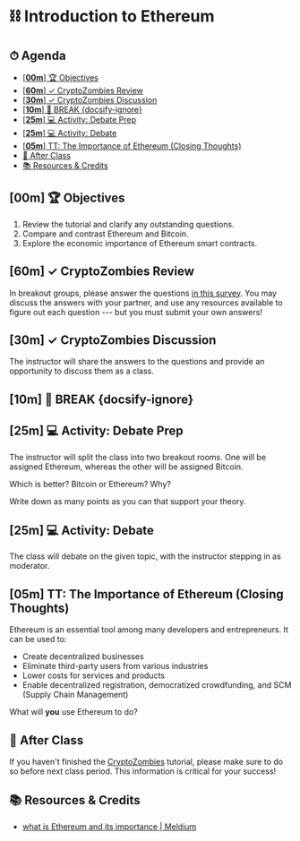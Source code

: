 # ⛓ Introduction to Ethereum
<!-- > -->

<!-- omit in toc -->
## ⏱ Agenda

- [[**00m**] 🏆 Objectives](#00m-%f0%9f%8f%86-objectives)
- [[**60m**] ✓ CryptoZombies Review](#60m-%e2%9c%93-cryptozombies-review)
- [[**30m**] ✓ CryptoZombies Discussion](#30m-%e2%9c%93-cryptozombies-discussion)
- [[**10m**] 🌴 BREAK {docsify-ignore}](#10m-%f0%9f%8c%b4-break-docsify-ignore)
- [[**25m**] 💻 Activity: Debate Prep](#25m-%f0%9f%92%bb-activity-debate-prep)
- [[**25m**] 💻 Activity: Debate](#25m-%f0%9f%92%bb-activity-debate)
- [[**05m**] TT: The Importance of Ethereum (Closing Thoughts)](#05m-tt-the-importance-of-ethereum-closing-thoughts)
- [🌃 After Class](#%f0%9f%8c%83-after-class)
- [📚 Resources & Credits](#%f0%9f%93%9a-resources--credits)

<!-- > -->

## [**00m**] 🏆 Objectives

1. Review the tutorial and clarify any outstanding questions.
1. Compare and contrast Ethereum and Bitcoin.
1. Explore the economic importance of Ethereum smart contracts.

<!-- > -->

## [**60m**] ✓ CryptoZombies Review

In breakout groups, please answer the questions [in this survey](https://PollEv.com/surveys/jyp1GowLZ4w2W5TlshLPF/respond). You may discuss the answers with your partner, and use any resources available to figure out each question --- but you must submit your own answers!

<!-- > -->

## [**30m**] ✓ CryptoZombies Discussion

The instructor will share the answers to the questions and provide an opportunity to discuss them as a class.

<!-- > -->

## [**10m**] 🌴 BREAK {docsify-ignore}

<!-- > -->

## [**25m**] 💻 Activity: Debate Prep

The instructor will split the class into two breakout rooms. One will be assigned Ethereum, whereas the other will be assigned Bitcoin.

Which is better? Bitcoin or Ethereum? Why?

Write down as many points as you can that support your theory.

<!-- > -->

## [**25m**] 💻 Activity: Debate

The class will debate on the given topic, with the instructor stepping in as moderator.

<!-- > -->

## [**05m**] TT: The Importance of Ethereum (Closing Thoughts)

Ethereum is an essential tool among many developers and entrepreneurs. It can be used to:

- Create decentralized businesses
- Eliminate third-party users from various industries
- Lower costs for services and products
- Enable decentralized registration, democratized crowdfunding, and SCM (Supply Chain Management)

What will **you** use Ethereum to do?

<!-- > -->

## 🌃 After Class

If you haven't finished the [CryptoZombies](https://cryptozombies.io) tutorial, please make sure to do so before next class period. This information is critical for your success!

<!-- > -->

## 📚 Resources & Credits

- [what is Ethereum and its importance | Meldium](https://www.meldium.com/what-is-ethereum-and-its-importance/)
